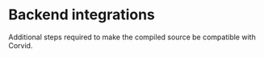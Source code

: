 # Backend integrations

Additional steps required to make the compiled source be compatible with Corvid.
